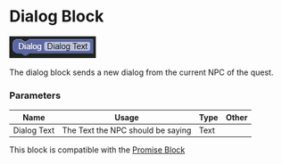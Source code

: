 # Dialog Block

![Dialog Block](../../images/quest/dialog.jpg)

The dialog block sends a new dialog from the current NPC of the quest.


### Parameters

| Name        | Usage                             | Type  | Other |
|-------------|-----------------------------------|-------|-------|
| Dialog Text | The Text the NPC should be saying | Text  |       |


This block is compatible with the [Promise Block](./promise.md)
